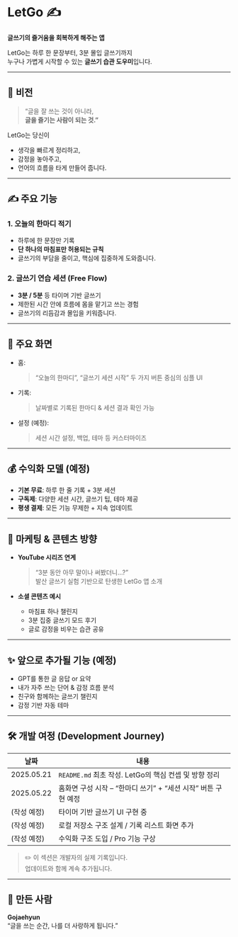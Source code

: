 # LetGo ✍️  
**글쓰기의 즐거움을 회복하게 해주는 앱**

LetGo는 하루 한 문장부터, 3분 몰입 글쓰기까지  
누구나 가볍게 시작할 수 있는 **글쓰기 습관 도우미**입니다.

---

## 🎯 비전

> “글을 잘 쓰는 것이 아니라,  
> **글을 즐기는 사람이 되는 것.”**

LetGo는 당신이  
- 생각을 빠르게 정리하고,  
- 감정을 놓아주고,  
- 언어의 흐름을 타게 만들어 줍니다.

---

## ✍️ 주요 기능

### 1. 오늘의 한마디 적기
- 하루에 한 문장만 기록
- **단 하나의 마침표만 허용되는 규칙**
- 글쓰기의 부담을 줄이고, 핵심에 집중하게 도와줍니다.

### 2. 글쓰기 연습 세션 (Free Flow)
- **3분 / 5분** 등 타이머 기반 글쓰기
- 제한된 시간 안에 흐름에 몸을 맡기고 쓰는 경험
- 글쓰기의 리듬감과 몰입을 키워줍니다.

---

## 📲 주요 화면

- 홈:  
  > “오늘의 한마디”, “글쓰기 세션 시작” 두 가지 버튼 중심의 심플 UI

- 기록:  
  > 날짜별로 기록된 한마디 & 세션 결과 확인 가능

- 설정 (예정):  
  > 세션 시간 설정, 백업, 테마 등 커스터마이즈

---

## 💰 수익화 모델 (예정)

- **기본 무료**: 하루 한 줄 기록 + 3분 세션
- **구독제**: 다양한 세션 시간, 글쓰기 팁, 테마 제공
- **평생 결제**: 모든 기능 무제한 + 지속 업데이트

---

## 📣 마케팅 & 콘텐츠 방향

- **YouTube 시리즈 연계**  
  > “3분 동안 아무 말이나 써봤더니...?”  
  > 발산 글쓰기 실험 기반으로 탄생한 LetGo 앱 소개

- **소셜 콘텐츠 예시**  
  - 마침표 하나 챌린지  
  - 3분 집중 글쓰기 모드 후기  
  - 글로 감정을 비우는 습관 공유

---

## ✨ 앞으로 추가될 기능 (예정)

- GPT를 통한 글 응답 or 요약
- 내가 자주 쓰는 단어 & 감정 흐름 분석
- 친구와 함께하는 글쓰기 챌린지
- 감정 기반 자동 테마

---

## 🛠 개발 여정 (Development Journey)

| 날짜 | 내용 |
|------|------|
| 2025.05.21 | `README.md` 최초 작성. LetGo의 핵심 컨셉 및 방향 정리 |
| 2025.05.22 | 홈화면 구성 시작 – “한마디 쓰기” + “세션 시작” 버튼 구현 예정 |
| (작성 예정) | 타이머 기반 글쓰기 UI 구현 중 |
| (작성 예정) | 로컬 저장소 구조 설계 / 기록 리스트 화면 추가 |
| (작성 예정) | 수익화 구조 도입 / Pro 기능 구상 |

> ✏️ 이 섹션은 개발자의 실제 기록입니다.  
> 업데이트와 함께 계속 추가됩니다.

---

## 🙌 만든 사람

**Gojaehyun**  
“글을 쓰는 순간, 나를 더 사랑하게 됩니다.”
